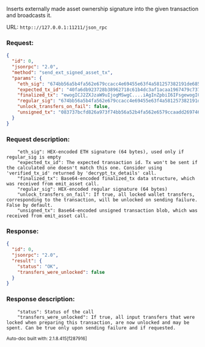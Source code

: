Inserts externally made asset ownership signature into the given transaction and broadcasts it.

URL: ```http:://127.0.0.1:11211/json_rpc```
### Request: 
```json
{
  "id": 0,
  "jsonrpc": "2.0",
  "method": "send_ext_signed_asset_tx",
  "params": {
    "eth_sig": "674bb56a5b4fa562e679ccacc4e69455e63f4a581257382191de6856c2156630b3fba0db4bdd73ffcfb36b6add697463498a66de4f1760b2cd40f11c3a00a7a8",
    "expected_tx_id": "40fa6db923728b38962718c61b4dc3af1acaa1967479c73703e260dc3609c58d",
    "finalized_tx": "ewogICJ2ZXJzaW9uIjogMSwgC....iAgInZpbiI6IFsgewogICAgIC",
    "regular_sig": "674bb56a5b4fa562e679ccacc4e69455e63f4a581257382191de6856c2156630b3fba0db4bdd73ffcfb36b6add697463498a66de4f1760b2cd40f11c3a00a7a8",
    "unlock_transfers_on_fail": false,
    "unsigned_tx": "083737bcfd826a973f74bb56a52b4fa562e6579ccaadd2697463498a66de4f1760b2cd40f11c3a00a7a80000"
  }
}
```
### Request description: 
```
    "eth_sig": HEX-encoded ETH signature (64 bytes), used only if regular_sig is empty
    "expected_tx_id": The expected transaction id. Tx won't be sent if the calculated one doesn't match this one. Consider using 'verified_tx_id' returned by 'decrypt_tx_details' call.
    "finalized_tx": Base64-encoded finalized_tx data structure, which was received from emit_asset call.
    "regular_sig": HEX-encoded regular signature (64 bytes)
    "unlock_transfers_on_fail": If true, all locked wallet transfers, corresponding to the transaction, will be unlocked on sending failure. False by default.
    "unsigned_tx": Base64-encoded unsigned transaction blob, which was received from emit_asset call.

```
### Response: 
```json
{
  "id": 0,
  "jsonrpc": "2.0",
  "result": {
    "status": "OK",
    "transfers_were_unlocked": false
  }
}
```
### Response description: 
```
    "status": Status of the call
    "transfers_were_unlocked": If true, all input transfers that were locked when preparing this transaction, are now unlocked and may be spent. Can be true only upon sending failure and if requested.

```
<sub>Auto-doc built with: 2.1.8.415[f287916]</sub>